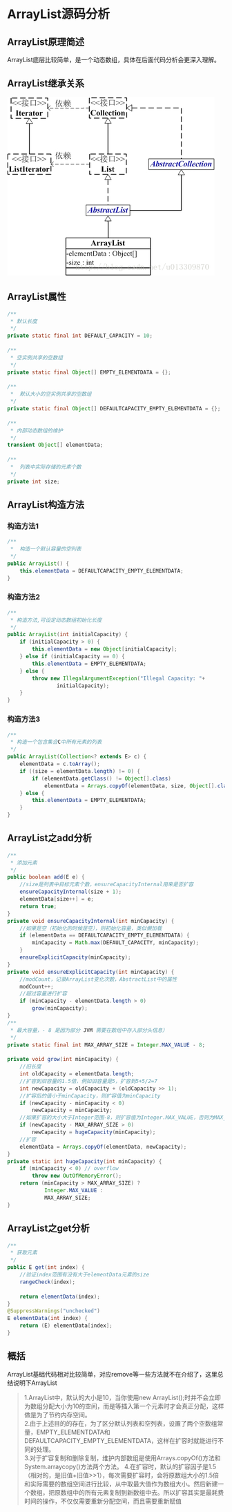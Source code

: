 # ArrayList源码分析

## ArrayList原理简述
ArrayList底层比较简单，是一个动态数组，具体在后面代码分析会更深入理解。
## ArrayList继承关系
![](1.png)  

## ArrayList属性
```java
/**
 * 默认长度
 */
private static final int DEFAULT_CAPACITY = 10;

/**
 * 空实例共享的空数组
 */
private static final Object[] EMPTY_ELEMENTDATA = {};

/**
 *  默认大小的空实例共享的空数组
 */
private static final Object[] DEFAULTCAPACITY_EMPTY_ELEMENTDATA = {};

/**
 * 内部动态数组的维护
 */
transient Object[] elementData;

/**
 *  列表中实际存储的元素个数
 */
private int size;

```

## ArrayList构造方法
### 构造方法1
```java 
/**
 *  构造一个默认容量的空列表
 */
public ArrayList() {
    this.elementData = DEFAULTCAPACITY_EMPTY_ELEMENTDATA;
}
```

### 构造方法2
```java 
/**
 * 构造方法,可设定动态数组初始化长度
 */
public ArrayList(int initialCapacity) {
    if (initialCapacity > 0) {
        this.elementData = new Object[initialCapacity];
    } else if (initialCapacity == 0) {
        this.elementData = EMPTY_ELEMENTDATA;
    } else {
        throw new IllegalArgumentException("Illegal Capacity: "+
                initialCapacity);
    }
}
```

### 构造方法3
```java
/**
 * 构造一个包含集合C中所有元素的列表
 */
public ArrayList(Collection<? extends E> c) {
    elementData = c.toArray();
    if ((size = elementData.length) != 0) {
        if (elementData.getClass() != Object[].class)
            elementData = Arrays.copyOf(elementData, size, Object[].class);
    } else {
        this.elementData = EMPTY_ELEMENTDATA;
    }
}
```

## ArrayList之add分析
```java
/**
 * 添加元素
 */
public boolean add(E e) {
    //size是列表中目标元素个数，ensureCapacityInternal用来是否扩容
    ensureCapacityInternal(size + 1);
    elementData[size++] = e;
    return true;
}
private void ensureCapacityInternal(int minCapacity) {
    //如果是空（初始化的时候是空），则初始化容量，类似懒加载
    if (elementData == DEFAULTCAPACITY_EMPTY_ELEMENTDATA) {
        minCapacity = Math.max(DEFAULT_CAPACITY, minCapacity);
    }
    ensureExplicitCapacity(minCapacity);
}
private void ensureExplicitCapacity(int minCapacity) {
    //modCount，记录ArrayList变化次数，AbstractList中的属性
    modCount++;
    //超过容量进行扩容
    if (minCapacity - elementData.length > 0)
        grow(minCapacity);
}
/**
 * 最大容量，- 8 是因为部分 JVM 需要在数组中存入部分头信息）
 */
private static final int MAX_ARRAY_SIZE = Integer.MAX_VALUE - 8;

private void grow(int minCapacity) {
    //旧长度
    int oldCapacity = elementData.length;
    //扩容到旧容量的1.5倍，例如旧容量是5，扩容到5+5/2=7
    int newCapacity = oldCapacity + (oldCapacity >> 1);
    //扩容后的值小于minCapacity，则扩容值为minCapacity
    if (newCapacity - minCapacity < 0)
        newCapacity = minCapacity;
    //如果扩容的大小大于Integer范围-8，则扩容值为Integer.MAX_VALUE，否则为MAX_ARRAY_SIZE-8
    if (newCapacity - MAX_ARRAY_SIZE > 0)
        newCapacity = hugeCapacity(minCapacity);
    //扩容
    elementData = Arrays.copyOf(elementData, newCapacity);
}
private static int hugeCapacity(int minCapacity) {
    if (minCapacity < 0) // overflow
        throw new OutOfMemoryError();
    return (minCapacity > MAX_ARRAY_SIZE) ?
            Integer.MAX_VALUE :
            MAX_ARRAY_SIZE;
}
```
## ArrayList之get分析
```java 
/**
 * 获取元素
 */
public E get(int index) {
    //验证index范围有没有大于elementData元素的size
    rangeCheck(index);

    return elementData(index);
}
@SuppressWarnings("unchecked")
E elementData(int index) {
    return (E) elementData[index];
}

```
## 概括
ArrayList基础代码相对比较简单，对应remove等一些方法就不在介绍了，这里总结说明下ArrayList
>1.ArrayList中，默认的大小是10，当你使用new ArrayList();时并不会立即为数组分配大小为10的空间，而是等插入第一个元素时才会真正分配，这样做是为了节约内存空间。  
>2.由于上述目的的存在，为了区分默认列表和空列表，设置了两个空数组常量，EMPTY_ELEMENTDATA和DEFAULTCAPACITY_EMPTY_ELEMENTDATA，这样在扩容时就能进行不同的处理。  
>3.对于扩容复制和删除复制，维护内部数组是使用Arrays.copyOf()方法和System.arraycopy()方法两个方法。
>4.在扩容时，默认的扩容因子是1.5（相对的，是旧值+旧值>>1），每次需要扩容时，会将原数组大小的1.5倍和实际需要的数组空间进行比较，从中取最大值作为数组大小。然后新建一个数组，把原数组中的所有元素复制到新数组中去。所以扩容其实是最耗费时间的操作，不仅仅需要重新分配空间，而且需要重新赋值